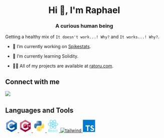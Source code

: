 <h1 align="center">Hi 👋, I'm Raphael</h1>
<h3 align="center">A curious human being</h3>

Getting a healthy mix of `It doesn't work...! Why?` and `It works...! Why?`.

- 🔭 I’m currently working on [Spikestats](https://spikestats.ratoru.com/).

- 🌱 I’m currently learning Solidity.

- 👨‍💻 All of my projects are available at [ratoru.com](https://ratoru.com/).

## Connect with me
<p align="left">
    <a href="https://linkedin.com/in/ratoru" target="blank"><img src="https://img.icons8.com/clouds/100/000000/linkedin.png"/></a>
</p>

## Languages and Tools
<p align="left"> <a href="https://www.cprogramming.com/" target="_blank" rel="noreferrer"> <img src="https://raw.githubusercontent.com/devicons/devicon/master/icons/c/c-original.svg" alt="c" width="40" height="40"/> </a> <a href="https://www.w3schools.com/cpp/" target="_blank" rel="noreferrer"> <img src="https://raw.githubusercontent.com/devicons/devicon/master/icons/cplusplus/cplusplus-original.svg" alt="cplusplus" width="40" height="40"/> </a> <a href="https://www.python.org" target="_blank" rel="noreferrer"> <img src="https://raw.githubusercontent.com/devicons/devicon/master/icons/python/python-original.svg" alt="python" width="40" height="40"/> </a> <a href="https://reactjs.org/" target="_blank" rel="noreferrer"> <img src="https://raw.githubusercontent.com/devicons/devicon/master/icons/react/react-original-wordmark.svg" alt="react" width="40" height="40"/> </a> <a href="https://tailwindcss.com/" target="_blank" rel="noreferrer"> <img src="https://www.vectorlogo.zone/logos/tailwindcss/tailwindcss-icon.svg" alt="tailwind" width="40" height="40"/> </a> <a href="https://www.typescriptlang.org/" target="_blank" rel="noreferrer"> <img src="https://raw.githubusercontent.com/devicons/devicon/master/icons/typescript/typescript-original.svg" alt="typescript" width="40" height="40"/> </a> </p>
